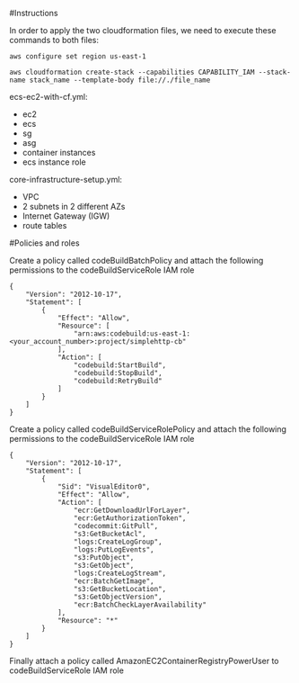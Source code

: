 #Instructions

In order to apply the two cloudformation files, we need to execute these commands to both files:

```aws configure set region us-east-1```

```aws cloudformation create-stack --capabilities CAPABILITY_IAM --stack-name stack_name --template-body file://./file_name```


ecs-ec2-with-cf.yml:
- ec2
- ecs
- sg
- asg
- container instances
- ecs instance role

core-infrastructure-setup.yml:
- VPC
- 2 subnets in 2 different AZs
- Internet Gateway (IGW)
- route tables
  
#Policies and roles

Create a policy called codeBuildBatchPolicy and attach the following permissions to the codeBuildServiceRole IAM role
```
{
    "Version": "2012-10-17",
    "Statement": [
        {
            "Effect": "Allow",
            "Resource": [
                "arn:aws:codebuild:us-east-1:<your_account_number>:project/simplehttp-cb"
            ],
            "Action": [
                "codebuild:StartBuild",
                "codebuild:StopBuild",
                "codebuild:RetryBuild"
            ]
        }
    ]
}
```

Create a policy called codeBuildServiceRolePolicy and attach the following permissions to the codeBuildServiceRole IAM role
```
{
    "Version": "2012-10-17",
    "Statement": [
        {
            "Sid": "VisualEditor0",
            "Effect": "Allow",
            "Action": [
                "ecr:GetDownloadUrlForLayer",
                "ecr:GetAuthorizationToken",
                "codecommit:GitPull",
                "s3:GetBucketAcl",
                "logs:CreateLogGroup",
                "logs:PutLogEvents",
                "s3:PutObject",
                "s3:GetObject",
                "logs:CreateLogStream",
                "ecr:BatchGetImage",
                "s3:GetBucketLocation",
                "s3:GetObjectVersion",
                "ecr:BatchCheckLayerAvailability"
            ],
            "Resource": "*"
        }
    ]
}
```

Finally attach a policy called AmazonEC2ContainerRegistryPowerUser to codeBuildServiceRole IAM role